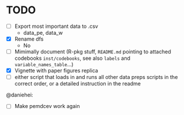 # TODO

- [ ] Export most important data to .csv
  - data_pe, data_w
- [x] Rename dfs
  - No
- [ ] Mimimally document (R-pkg stuff, `README.md` pointing to attached codebooks `inst/codebooks`, see also `labels` and `variable_names_table`...)
- [X] Vignette with paper figures replica
- [ ] either script that loads in and runs all other data preps scripts in the correct order, or a detailed instruction in the readme

@daniehei:
- [ ] Make pemdcev work again
